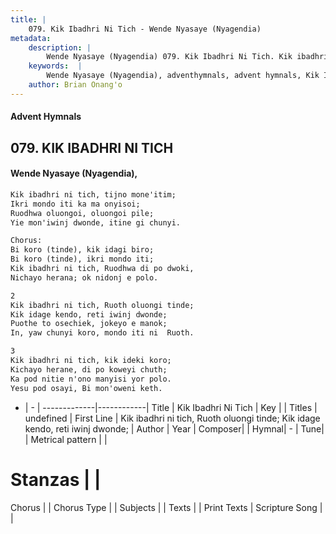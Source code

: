```yaml
---
title: |
    079. Kik Ibadhri Ni Tich - Wende Nyasaye (Nyagendia)
metadata:
    description: |
        Wende Nyasaye (Nyagendia) 079. Kik Ibadhri Ni Tich. Kik ibadhri ni tich, Ruoth oluongi tinde; Kik idage kendo, reti iwinj dwonde; Puothe to osechiek, jokeyo e manok; In, yaw chunyi koro, mondo iti ni  Ruoth.  
    keywords:  |
        Wende Nyasaye (Nyagendia), adventhymnals, advent hymnals, Kik Ibadhri Ni Tich, Kik ibadhri ni tich, Ruoth oluongi tinde; Kik idage kendo, reti iwinj dwonde;. 
    author: Brian Onang'o
---
```


#### Advent Hymnals
## 079. KIK IBADHRI NI TICH
####  Wende Nyasaye (Nyagendia),

```txt
Kik ibadhri ni tich, tijno mone'itim;
Ikri mondo iti ka ma onyisoi;
Ruodhwa oluongoi, oluongoi pile;
Yie mon'iwinj dwonde, itine gi chunyi.

Chorus:
Bi koro (tinde), kik idagi biro;
Bi koro (tinde), ikri mondo iti;
Kik ibadhri ni tich, Ruodhwa di po dwoki,
Nichayo herana; ok nidonj e polo.

2
Kik ibadhri ni tich, Ruoth oluongi tinde;
Kik idage kendo, reti iwinj dwonde;
Puothe to osechiek, jokeyo e manok;
In, yaw chunyi koro, mondo iti ni  Ruoth.

3
Kik ibadhri ni tich, kik ideki koro;
Kichayo herane, di po koweyi chuth;
Ka pod nitie n'ono manyisi yor polo.
Yesu pod osayi, Bi mon'oweni keth.

```

- |   -  |
-------------|------------|
Title | Kik Ibadhri Ni Tich |
Key |  |
Titles | undefined |
First Line | Kik ibadhri ni tich, Ruoth oluongi tinde; Kik idage kendo, reti iwinj dwonde; |
Author | 
Year | 
Composer| |
Hymnal|  - |
Tune|  |
Metrical pattern | |
# Stanzas |  |
Chorus |  |
Chorus Type |  |
Subjects | |
Texts |  |
Print Texts | 
Scripture Song |  |
    
